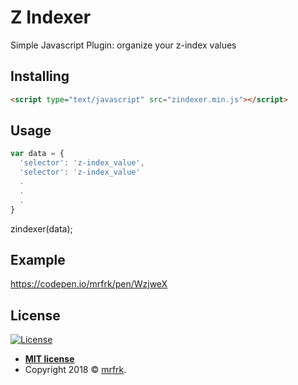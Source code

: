 # Z Indexer
Simple Javascript Plugin: organize your z-index values

## Installing
```html
<script type="text/javascript" src="zindexer.min.js"></script>
```

## Usage
```javascript
var data = {
  'selector': 'z-index_value',
  'selector': 'z-index_value'
  .
  .
  .
}
```
zindexer(data);

## Example
<a href="https://codepen.io/mrfrk/pen/WzjweX" target="_blank">https://codepen.io/mrfrk/pen/WzjweX</a>

## License
[![License](http://img.shields.io/:license-mit-blue.svg?style=flat-square)](http://badges.mit-license.org)

- **[MIT license](http://opensource.org/licenses/mit-license.php)**
- Copyright 2018 © <a href="http://mrfrk.com" target="_blank">mrfrk</a>.
